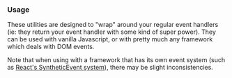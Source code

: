 ### Usage

These utilities are designed to "wrap" around your regular event handlers (ie: they return your event handler with some kind of super power). They can be used with vanilla Javascript, or with pretty much any framework which deals with DOM events. 

Note that when using with a framework that has its own event system (such as [React's SyntheticEvent system](https://reactjs.org/docs/events.html)), there may be slight inconsistencies.
